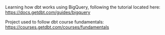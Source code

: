 Learning how dbt works using BigQuery, following the tutorial located here: https://docs.getdbt.com/guides/bigquery

Project used to follow dbt course fundamentals: https://courses.getdbt.com/courses/fundamentals
